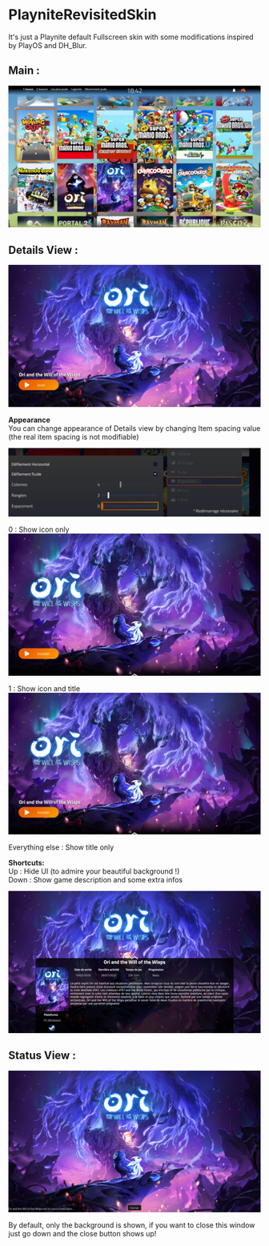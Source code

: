 # PlayniteRevisitedSkin
It's just a Playnite default Fullscreen skin with some modifications inspired by PlayOS and DH_Blur.

## Main :

![Main](https://raw.githubusercontent.com/ld892012/PlayniteRevisitedSkin/main/Media/Main.png)

## Details View :

![Detail](https://raw.githubusercontent.com/ld892012/PlayniteRevisitedSkin/main/Media/Detail.png)

**Appearance**\
You can change appearance of Details view by changing Item spacing value (the real item spacing is not modifiable)

![Settings](https://raw.githubusercontent.com/ld892012/PlayniteRevisitedSkin/main/Media/Options.png)

0 : Show icon only\
![IconOnly](https://raw.githubusercontent.com/ld892012/PlayniteRevisitedSkin/main/Media/0_Icon.png)

1 : Show icon and title\
![IconOnly](https://raw.githubusercontent.com/ld892012/PlayniteRevisitedSkin/main/Media/1_IconTitle.png)

Everything else : Show title only

**Shortcuts:**\
Up : Hide UI (to admire your beautiful background !)\
Down : Show game description and some extra infos

![Description](https://raw.githubusercontent.com/ld892012/PlayniteRevisitedSkin/main/Media/DetailDesc.png)
## Status View :

![Status](https://raw.githubusercontent.com/ld892012/PlayniteRevisitedSkin/main/Media/Status.png)

By default, only the background is shown, if you want to close this window just go down and the close button shows up!
